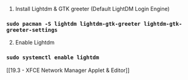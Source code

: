 1. Install Lightdm & GTK greeter (Default LightDM Login Engine)

### `sudo pacman -S lightdm lightdm-gtk-greeter lightdm-gtk-greeter-settings`

2. Enable Lightdm

### `sudo systemctl enable lightdm`

[[19.3 - XFCE Network Manager Applet & Editor]]


